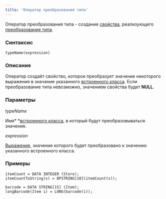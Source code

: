 ```yaml
---
title: 'Оператор преобразования типа'
---
```


Оператор преобразования типа - создание [свойства](Properties.md), реализующего [преобразование типа](Type_conversion.md).

### Синтаксис

    typeName(expression) 

### Описание

Оператор создаёт свойство, которое преобразует значение некоторого выражения в значение указанного [встроенного класса](Built-in_classes.md). Если преобразование типа невозможно, значением свойства будет **NULL**.

### Параметры

*typeName*

Имя* *[встроенного класса](Built-in_classes.md), в который будут преобразовываться значения.

*expression*

[Выражение](Expression.md), значение которого будет преобразовано к значению указанного встроенного класса.

### Примеры


```lsf
itemCount = DATA INTEGER (Store);
itemCountToString(s) = BPSTRING[10](itemCount(s));

barcode = DATA STRING[15] (Item);
longBarcode(Item i) = LONG(barcode(i));
```

